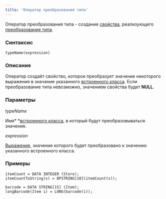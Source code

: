 ```yaml
---
title: 'Оператор преобразования типа'
---
```


Оператор преобразования типа - создание [свойства](Properties.md), реализующего [преобразование типа](Type_conversion.md).

### Синтаксис

    typeName(expression) 

### Описание

Оператор создаёт свойство, которое преобразует значение некоторого выражения в значение указанного [встроенного класса](Built-in_classes.md). Если преобразование типа невозможно, значением свойства будет **NULL**.

### Параметры

*typeName*

Имя* *[встроенного класса](Built-in_classes.md), в который будут преобразовываться значения.

*expression*

[Выражение](Expression.md), значение которого будет преобразовано к значению указанного встроенного класса.

### Примеры


```lsf
itemCount = DATA INTEGER (Store);
itemCountToString(s) = BPSTRING[10](itemCount(s));

barcode = DATA STRING[15] (Item);
longBarcode(Item i) = LONG(barcode(i));
```

